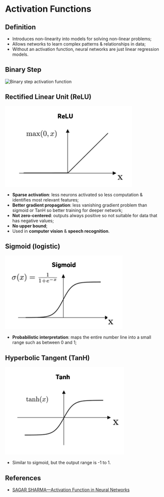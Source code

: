 # Activation Functions

## Definition

- Introduces non-linearity into models for solving non-linear problems;
- Allows networks to learn complex patterns & relationships in data;
- Without an activation function, neural networks are just linear regression models.

## Binary Step

![Binary step activation function](../../.gitbook/assets/ai/nn/af/bs.jpg)

## Rectified Linear Unit (ReLU) 

![ReLU Activation Function](../../.gitbook/assets/ai/nn/af/relu.jpg)

- **Sparse activation**: less neurons activated so less computation & identifies
  most relevant features;
- **Better gradient propagation**: less vanishing gradient problem than sigmoid
  or TanH so better training for deeper network;
- **Not zero-centered**: outputs always positive so not suitable for data that
  has negative values;
- **No upper bound**;
- Used in **computer vision** & **speech recognition**.

## Sigmoid (logistic)

![Sigmoid Activation Function](../../.gitbook/assets/ai/nn/af/sigmoid.jpg)

- **Probabilistic interpretation**: maps the entire number line into a small
  range such as between 0 and 1;

## Hyperbolic Tangent (TanH)

![TanH Activation Function](../../.gitbook/assets/ai/nn/af/tanh.jpg)

- Similar to sigmoid, but the output range is -1 to 1.

## References

- [SAGAR SHARMA—Activation Function in Neural Networks](https://towardsdatascience.com/activation-functions-neural-networks-1cbd9f8d91d6)
